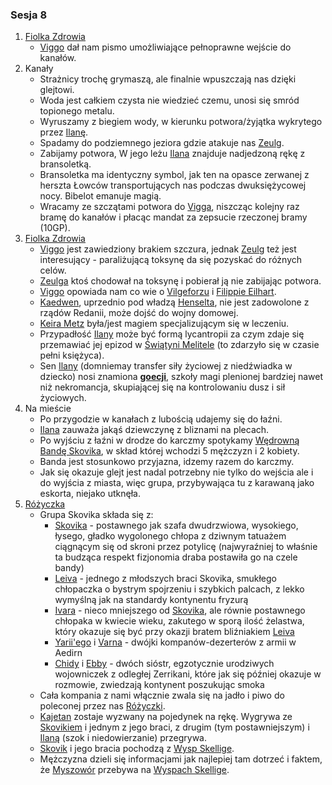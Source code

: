 ### Sesja 8
1. [Fiolka Zdrowia](#l_fiolka_zdrowia)
    * [Viggo](#p_viggo_regner) dał nam pismo umożliwiające pełnoprawne wejście do kanałów.
2. Kanały
    * Strażnicy trochę grymaszą, ale finalnie wpuszczają nas dzięki glejtowi.
    * Woda jest całkiem czysta nie wiedzieć czemu, unosi się smród topionego metalu.
    * Wyruszamy z biegiem wody, w kierunku potwora/żyjątka wykrytego przez [Ilanę](#g_ilana).
    * Spadamy do podziemnego jeziora gdzie atakuje nas [Zeulg](#b_zeulg).
    * Zabijamy potwora, W jego leżu [Ilana](#g_ilana) znajduje nadjedzoną rękę z bransoletką. 
    * Bransoletka ma identyczny symbol, jak ten na opasce zerwanej z herszta Łowców transportujących nas podczas dwuksiężycowej nocy. Bibelot emanuje magią.
    * Wracamy ze szczątami potwora do [Vigga](#p_viggo_regner), niszcząc kolejny raz bramę do kanałów i płacąc mandat za zepsucie rzeczonej bramy (10GP).
3. [Fiolka Zdrowia](#l_fiolka_zdrowia)
    * [Viggo](#p_viggo_regner) jest zawiedziony brakiem szczura, jednak [Zeulg](#b_zeulg) też jest interesujący - paraliżującą toksynę da się pozyskać do różnych celów.
    * [Zeulga](#b_zeulg) ktoś chodował na toksynę i pobierał ją nie zabijając potwora.
    * [Viggo](#p_viggo_regner) opowiada nam co wie o [Vilgeforzu](#p_vilgeforz) i [Filippie Eilhart](#p_filippa_eilhart).
    * [Kaedwen](#l_kaedwen), uprzednio pod władzą [Henselta](#p_krol_henselt), nie jest zadowolone z rządów Redanii, może dojść do wojny domowej.
    * [Keira Metz](#p_keira_metz) była/jest magiem specjalizującym się w leczeniu.
    * Przypadłość [Ilany](#g_ilana) może być formą lycantropii za czym zdaje się przemawiać jej epizod w [Świątyni Melitele](#l_smelitele) (to zdarzyło się w czasie pełni księżyca).
    * Sen [Ilany](#g_ilana) (domniemay transfer siły życiowej z niedźwiadka w dziecko) nosi znamiona [**goecji**](#r_goecja), szkoły magi plenionej bardziej nawet niż nekromancja, skupiającej się na kontrolowaniu dusz i sił życiowych.
4. Na mieście
    * Po przygodzie w kanałach z lubością udajemy się do łaźni.
    * [Ilana](#g_ilana) zauważa jakąś dziewczynę z bliznami na plecach.
    * Po wyjściu z łaźni w drodze do karczmy spotykamy [Wędrowną Bandę Skovika](#p_wedrowna_banda_skovika), w skład której wchodzi 5 mężczyzn i 2 kobiety.
    * Banda jest stosunkowo przyjazna, idzemy razem do karczmy.
    * Jak się okazuje glejt jest nadal potrzebny nie tylko do wejścia ale i do wyjścia z miasta, więc grupa, przybywająca tu z karawaną jako eskorta, niejako utknęła.
5. [Różyczka](#l_rozyczka)
    * Grupa Skovika składa się z:
        * [Skovika](#p_skovik) - postawnego jak szafa dwudrzwiowa, wysokiego, łysego, gładko wygolonego chłopa z dziwnym tatuażem ciągnącym się od skroni przez potylicę (najwyraźniej to właśnie ta budząca respekt fizjonomia draba postawiła go na czele bandy)
        * [Leiva](#p_leiv) - jednego z młodszych braci Skovika, smukłego chłopaczka o bystrym spojrzeniu i szybkich palcach, z lekko wymyślną jak na standardy kontynentu fryzurą
        * [Ivara](#p_ivar) - nieco mniejszego od [Skovika](#p_skovik), ale równie postawnego chłopaka w kwiecie wieku, zakutego w sporą ilość żelastwa, który okazuje się być przy okazji bratem bliźniakiem [Leiva](#p_leiv)
        * [Yarii'ego](#p_yarii) i [Varna](#p_varn) - dwójki kompanów-dezerterów z armii w Aedirn
        * [Chidy](#p_chida) i [Ebby](#p_ebba) - dwóch sióstr, egzotycznie urodziwych wojowniczek z odległej Zerrikani, które jak się później okazuje w rozmowie, zwiedzają kontynent poszukując smoka
    * Cała kompania z nami włącznie zwala się na jadło i piwo do poleconej przez nas [Różyczki](#l_rozyczka).
    * [Kajetan](#g_kajetan) zostaje wyzwany na pojedynek na rękę. Wygrywa ze [Skovikiem](#p_skovik) i jednym z jego braci, z drugim (tym postawniejszym) i [Ilaną](#g_ilana) (szok i niedowierzanie) przegrywa.
    * [Skovik](#p_skovik) i jego bracia pochodzą z [Wysp Skellige](#l_wyspy_skellige). 
    * Mężczyzna dzieli się informacjami jak najlepiej tam dotrzeć i faktem, że [Myszowór](#p_myszowor) przebywa na [Wyspach Skellige](#l_wyspy_skellige).
